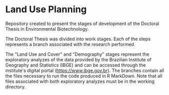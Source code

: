 # Land Use Planning
Repository created to present the stages of development of the Doctoral Thesis in Environmental Biotechnology.

The Doctoral Thesis was divided into work stages. Each of the steps represents a branch associated with the research performed.

The "Land Use and Cover" and "Demography" stages represent the exploratory analyzes of the data provided by the Brazilian Institute of Geography and Statistics (IBGE) and can be accessed through the institute's digital portal (https://www.ibge.gov.br). The branches contain all the files necessary to run the code produced in R MarkDown. Note that all files associated with both exploratory analyzes must be in the working directory.
